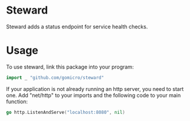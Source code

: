 # Steward
Steward adds a status endpoint for service health checks.

# Usage
To use steward, link this package into your program:
```go
import _ "github.com/gomicro/steward"
```

If your application is not already running an http server, you need to start one. Add "net/http" to your imports and the following code to your main function:
```go
go http.ListenAndServe("localhost:8080", nil)
```
